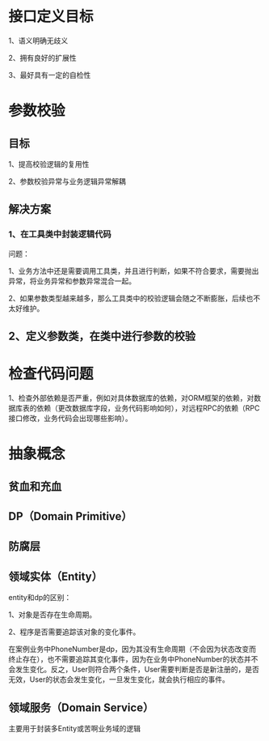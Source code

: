 # 接口定义目标

1、语义明确无歧义

2、拥有良好的扩展性

3、最好具有一定的自检性



# 参数校验

## 目标

1、提高校验逻辑的复用性

2、参数校验异常与业务逻辑异常解耦

## 解决方案

### 1、在工具类中封装逻辑代码

问题：

1、业务方法中还是需要调用工具类，并且进行判断，如果不符合要求，需要抛出异常，将业务异常和参数异常混合一起。

2、如果参数类型越来越多，那么工具类中的校验逻辑会随之不断膨胀，后续也不太好维护。

## 2、定义参数类，在类中进行参数的校验



# 检查代码问题

1、检查外部依赖是否严重，例如对具体数据库的依赖，对ORM框架的依赖，对数据库表的依赖（更改数据库字段，业务代码影响如何），对远程RPC的依赖（RPC接口修改，业务代码会出现哪些影响）。

# 抽象概念

## 贫血和充血

## DP（Domain Primitive）

## 防腐层

## 领域实体（Entity）

entity和dp的区别：

1、对象是否存在生命周期。

2、程序是否需要追踪该对象的变化事件。

在案例业务中PhoneNumber是dp，因为其没有生命周期（不会因为状态改变而终止存在），也不需要追踪其变化事件，因为在业务中PhoneNumber的状态并不会发生变化。反之，User则符合两个条件，User需要判断是否是新注册的，是否无效，User的状态会发生变化，一旦发生变化，就会执行相应的事件。

## 领域服务（Domain Service）

主要用于封装多Entity或苦啊业务域的逻辑